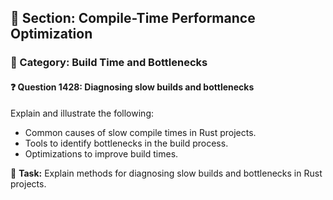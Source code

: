 ## 📘 Section: Compile-Time Performance Optimization  
### 🔹 Category: Build Time and Bottlenecks  
#### ❓ Question 1428: Diagnosing slow builds and bottlenecks

Explain and illustrate the following:

- Common causes of slow compile times in Rust projects.
- Tools to identify bottlenecks in the build process.
- Optimizations to improve build times.

🔧 **Task:** Explain methods for diagnosing slow builds and bottlenecks in Rust projects.
